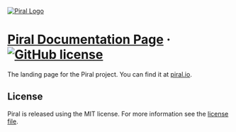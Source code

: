 [![Piral Logo](https://github.com/smapiot/piral/raw/master/docs/assets/logo.png)](https://piral.io)

# [Piral Documentation Page](https://piral.io) &middot; [![GitHub license](https://img.shields.io/badge/license-MIT-blue.svg)](https://github.com/smapiot/piral/blob/master/LICENSE)

The landing page for the Piral project. You can find it at [piral.io](https://docs.piral.io).

## License

Piral is released using the MIT license. For more information see the [license file](./LICENSE).
